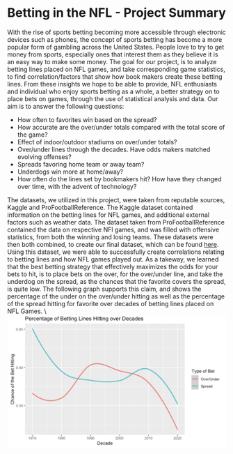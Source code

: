 # Betting in the NFL - Project Summary
With the rise of sports betting becoming more accessible through electronic devices such as phones, the concept of sports betting has become a more popular form of gambling across the United States. People love to try to get money from sports, especially ones that interest them as they believe it is an easy way to make some money. The goal for our project, is to analyze betting lines placed on NFL games, and take corresponding game statistics, to find correlation/factors that show how book makers create these betting lines. From these insights we hope to be able to provide, NFL enthusiasts and individual who enjoy sports betting as a whole, a better strategy on to place bets on games, through the use of statistical analysis and data. Our aim is to answer the following questions:

- How often to favorites win based on the spread?
- How accurate are the over/under totals compared with the total score of the game?
- Effect of indoor/outdoor stadiums on over/under totals?
- Over/under lines through the decades. Have odds makers matched evolving offenses?
- Spreads favoring home team or away team?
- Underdogs win more at home/away?
- How often do the lines set by bookmakers hit? How have they changed over time, with the advent of technology?
  
The datasets, we utilized in this project, were taken from reputable sources, Kaggle and ProFootballReference. The Kaggle dataset contained information on the betting lines for NFL games, and additional external factors such as weather data. The dataset taken from ProFootballReference contained the data on respective NFl games, and was filled with offensive statistics, from both the winning and losing teams. These datasets were then both combined, to create our final dataset, which can be found [here](datasets/game_bets.csv). Using this dataset, we were able to successfully create correlations relating to betting lines and how NFL games played out. As a takeway, we learned that the best betting strategy that effectively maximizes the odds for your bets to hit, is to place bets on the over, for the over/under line, and take the underdog on the spread, as the chances that the favorite covers the spread, is quite low. The following graph supports this claim, and shows the percentage of the under on the over/under hitting as well as the percentage of the spread hitting for favorite over decades of betting lines placed on NFL Games. \ ![image](misc/takeway_figure.png)

